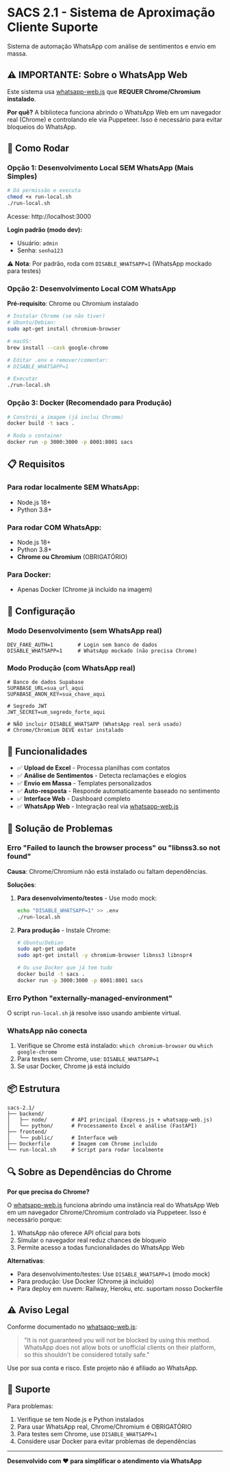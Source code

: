 # SACS 2.1 - Sistema de Aproximação Cliente Suporte

Sistema de automação WhatsApp com análise de sentimentos e envio em massa.

## ⚠️ IMPORTANTE: Sobre o WhatsApp Web

Este sistema usa [whatsapp-web.js](https://docs.wwebjs.dev/) que **REQUER Chrome/Chromium instalado**.

**Por quê?** A biblioteca funciona abrindo o WhatsApp Web em um navegador real (Chrome) e controlando ele via Puppeteer. Isso é necessário para evitar bloqueios do WhatsApp.

## 🚀 Como Rodar

### Opção 1: Desenvolvimento Local SEM WhatsApp (Mais Simples)

```bash
# Dá permissão e executa
chmod +x run-local.sh
./run-local.sh
```

Acesse: http://localhost:3000

**Login padrão (modo dev):**
- Usuário: `admin`
- Senha: `senha123`

⚠️ **Nota**: Por padrão, roda com `DISABLE_WHATSAPP=1` (WhatsApp mockado para testes)

### Opção 2: Desenvolvimento Local COM WhatsApp

**Pré-requisito**: Chrome ou Chromium instalado

```bash
# Instalar Chrome (se não tiver)
# Ubuntu/Debian:
sudo apt-get install chromium-browser

# macOS:
brew install --cask google-chrome

# Editar .env e remover/comentar:
# DISABLE_WHATSAPP=1

# Executar
./run-local.sh
```

### Opção 3: Docker (Recomendado para Produção)

```bash
# Constrói a imagem (já inclui Chrome)
docker build -t sacs .

# Roda o container
docker run -p 3000:3000 -p 8001:8001 sacs
```

## 📋 Requisitos

### Para rodar localmente SEM WhatsApp:
- Node.js 18+ 
- Python 3.8+

### Para rodar COM WhatsApp:
- Node.js 18+ 
- Python 3.8+
- **Chrome ou Chromium** (OBRIGATÓRIO)

### Para Docker:
- Apenas Docker (Chrome já incluído na imagem)

## 🔧 Configuração

### Modo Desenvolvimento (sem WhatsApp real)
```env
DEV_FAKE_AUTH=1        # Login sem banco de dados
DISABLE_WHATSAPP=1     # WhatsApp mockado (não precisa Chrome)
```

### Modo Produção (com WhatsApp real)
```env
# Banco de dados Supabase
SUPABASE_URL=sua_url_aqui
SUPABASE_ANON_KEY=sua_chave_aqui

# Segredo JWT
JWT_SECRET=um_segredo_forte_aqui

# NÃO incluir DISABLE_WHATSAPP (WhatsApp real será usado)
# Chrome/Chromium DEVE estar instalado
```

## 🎯 Funcionalidades

- ✅ **Upload de Excel** - Processa planilhas com contatos
- ✅ **Análise de Sentimentos** - Detecta reclamações e elogios
- ✅ **Envio em Massa** - Templates personalizados
- ✅ **Auto-resposta** - Responde automaticamente baseado no sentimento
- ✅ **Interface Web** - Dashboard completo
- ✅ **WhatsApp Web** - Integração real via [whatsapp-web.js](https://docs.wwebjs.dev/)

## 🐛 Solução de Problemas

### Erro "Failed to launch the browser process" ou "libnss3.so not found"

**Causa**: Chrome/Chromium não está instalado ou faltam dependências.

**Soluções**:

1. **Para desenvolvimento/testes** - Use modo mock:
   ```bash
   echo "DISABLE_WHATSAPP=1" >> .env
   ./run-local.sh
   ```

2. **Para produção** - Instale Chrome:
   ```bash
   # Ubuntu/Debian
   sudo apt-get update
   sudo apt-get install -y chromium-browser libnss3 libnspr4

   # Ou use Docker que já tem tudo
   docker build -t sacs .
   docker run -p 3000:3000 -p 8001:8001 sacs
   ```

### Erro Python "externally-managed-environment"
O script `run-local.sh` já resolve isso usando ambiente virtual.

### WhatsApp não conecta
1. Verifique se Chrome está instalado: `which chromium-browser` ou `which google-chrome`
2. Para testes sem Chrome, use: `DISABLE_WHATSAPP=1`
3. Se usar Docker, Chrome já está incluído

## 📦 Estrutura

```
sacs-2.1/
├── backend/
│   ├── node/        # API principal (Express.js + whatsapp-web.js)
│   └── python/      # Processamento Excel e análise (FastAPI)
├── frontend/
│   └── public/      # Interface web
├── Dockerfile       # Imagem com Chrome incluído
└── run-local.sh     # Script para rodar localmente
```

## 🔍 Sobre as Dependências do Chrome

**Por que precisa do Chrome?**

O [whatsapp-web.js](https://docs.wwebjs.dev/) funciona abrindo uma instância real do WhatsApp Web em um navegador Chrome/Chromium controlado via Puppeteer. Isso é necessário porque:

1. WhatsApp não oferece API oficial para bots
2. Simular o navegador real reduz chances de bloqueio
3. Permite acesso a todas funcionalidades do WhatsApp Web

**Alternativas**:
- Para desenvolvimento/testes: Use `DISABLE_WHATSAPP=1` (modo mock)
- Para produção: Use Docker (Chrome já incluído)
- Para deploy em nuvem: Railway, Heroku, etc. suportam nosso Dockerfile

## ⚠️ Aviso Legal

Conforme documentado no [whatsapp-web.js](https://docs.wwebjs.dev/):

> "It is not guaranteed you will not be blocked by using this method. WhatsApp does not allow bots or unofficial clients on their platform, so this shouldn't be considered totally safe."

Use por sua conta e risco. Este projeto não é afiliado ao WhatsApp.

## 🤝 Suporte

Para problemas:
1. Verifique se tem Node.js e Python instalados
2. Para usar WhatsApp real, Chrome/Chromium é OBRIGATÓRIO
3. Para testes sem Chrome, use `DISABLE_WHATSAPP=1`
4. Considere usar Docker para evitar problemas de dependências

---

**Desenvolvido com ❤️ para simplificar o atendimento via WhatsApp**